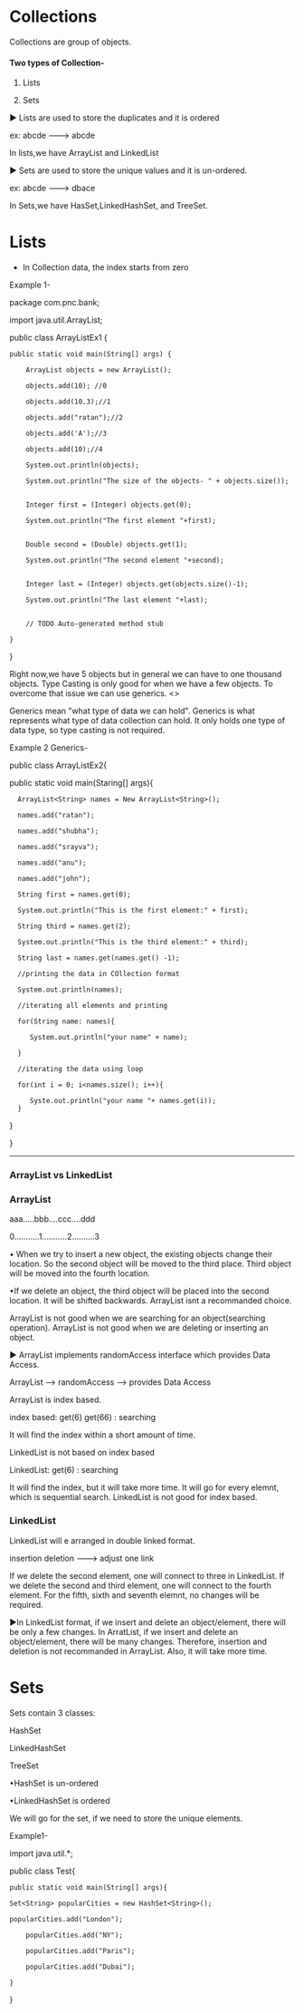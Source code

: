 # Collections

Collections are group of objects.

#### Two types of Collection-

1. Lists
   
2. Sets


► Lists are used to store the duplicates and it is ordered

ex: abcde ---> abcde

In lists,we have ArrayList and LinkedList

► Sets are used to store the unique values and it is un-ordered.

ex: abcde ---> dbace

In Sets,we have HasSet,LinkedHashSet, and TreeSet.



# Lists

- In Collection data, the index starts from zero

 
 Example 1-

 package com.pnc.bank;

import java.util.ArrayList;

public class ArrayListEx1 {

	public static void main(String[] args) {
 
		ArrayList objects = new ArrayList();
  
		objects.add(10); //0
  
		objects.add(10.3);//1
  
		objects.add("ratan");//2
  
		objects.add('A');//3
  
		objects.add(10);//4
  
		System.out.println(objects);
  
		System.out.println("The size of the objects- " + objects.size());
  
		
		Integer first = (Integer) objects.get(0);
  
		System.out.println("The first element "+first);
  
		
		Double second = (Double) objects.get(1);
  
		System.out.println("The second element "+second);
  
		
		Integer last = (Integer) objects.get(objects.size()-1);
  
		System.out.println("The last element "+last);
  
		
		// TODO Auto-generated method stub

	}

}

Right now,we have 5 objects but in general we can have to one thousand objects. Type Casting is only good for when we have a few objects. To overcome that issue we can use generics. <>

Generics mean "what type of data we can hold". Generics is what represents what type of data collection can hold. It only holds one type of data type, so type casting is not required.

Example 2 Generics-

public class ArrayListEx2{

   public static void main(Staring[] args){

      ArrayList<String> names = New ArrayList<String>();

      names.add("ratan");
      
      names.add("shubha");
      
      names.add("srayva");
      
      names.add("anu");
      
      names.add("john");

      String first = names.get(0);
      
      System.out.println("This is the first element:" + first);

      String third = names.get(2);
      
      System.out.println("This is the third element:" + third);

      String last = names.get(names.get() -1);

      //printing the data in COllection format

      System.out.println(names);

      //iterating all elements and printing

      for(String name: names){

         System.out.println("your name" + name);
         
      }

      //iterating the data using loop

      for(int i = 0; i<names.size(); i++){

         Syste.out.println("your name "+ names.get(i));
      }
      
     
   }
   
}

_____

### ArrayList vs LinkedList


### ArrayList

aaa.....bbb....ccc....ddd

0...........1...........2..........3

• When we try to insert a new object, the existing objects change their location. So the second object will be moved to the third place. Third object will be moved into the fourth location.

•If we delete an object, the third object will be placed into the second location. It will be shifted backwards. ArrayList isnt a recommanded choice.

ArrayList is not good when we are searching for an object(searching operation). ArrayList is not good when we are deleting or inserting an object.

► ArrayList implements randomAccess interface which provides Data Access.

ArrayList --> randomAccess --> provides Data Access

ArrayList is index based. 

index based: get(6) get(66) : searching

It will find the index within a short amount of time.


LinkedList is not based on index based


LinkedList: get(6) : searching

It will find the index, but it will take more time. It will go for every elemnt, which is sequential search. LinkedList is not good for index based.


### LinkedList

LinkedList will e arranged in double linked format.

insertion deletion ---> adjust one link


If we delete the second element, one will connect to three in LinkedList. If we delete the second and third element, one will connect to the fourth element. For the fifth, sixth and seventh elemnt, no changes will be required.


►In LinkedList format, if we insert and delete an object/element, there will be only a few changes. In ArratList, if we insert and delete an object/element, there will be many changes. Therefore, insertion and deletion is not recommanded in ArrayList. Also, it will take more time.


# Sets

Sets contain 3 classes: 

HashSet

LinkedHashSet

TreeSet



•HashSet is un-ordered

•LinkedHashSet is ordered

We will go for the set, if we need to store the unique elements.


Example1-

import java.util.*;

public class Test{

	public static void main(String[] args){

	Set<String> popularCities = new HashSet<String>();

   	popularCities.add("London");

    	popularCities.add("NY");

     	popularCities.add("Paris");

      	popularCities.add("Dubai");
   
	}
}






 

